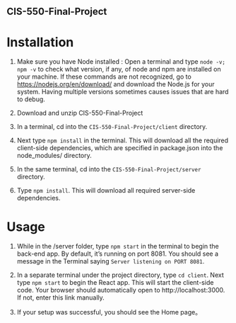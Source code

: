 ## CIS-550-Final-Project

# Installation 

1. Make sure you have Node installed : Open a terminal and type ```node -v; npm -v``` to check what version, if any, of node and npm are installed on your machine. If these commands are not recognized, go to https://nodejs.org/en/download/ and download the Node.js for your system. Having multiple versions sometimes causes issues that are hard to debug.

2. Download and unzip CIS-550-Final-Project

3. In a terminal, cd into the ```CIS-550-Final-Project/client``` directory.

4. Next type ```npm install``` in the terminal. This will download all the required client-side dependencies, which are specified in package.json into the node_modules/ directory.
 
5. In the same terminal, cd into the ```CIS-550-Final-Project/server``` directory.

6. Type ```npm install```. This will download all required server-side dependencies.

# Usage 

1. While in the /server folder, type ```npm start``` in the terminal to begin the back-end app. By default, it’s running on port 8081. You should see a message in the Terminal saying ```Server listening on PORT 8081```.  

2. In a separate terminal under the project directory, type ```cd client```. Next type ```npm start``` to begin the React app. This will start the client-side code. Your browser should automatically open to http://localhost:3000. If not, enter this link manually. 

3. If your setup was successful, you should see the Home page。 
 


